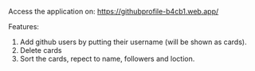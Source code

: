 Access the application on: https://githubprofile-b4cb1.web.app/

Features:
  1. Add github users by putting their username (will be shown as cards).
  2. Delete cards
  3. Sort the cards, repect to name, followers and loction.
